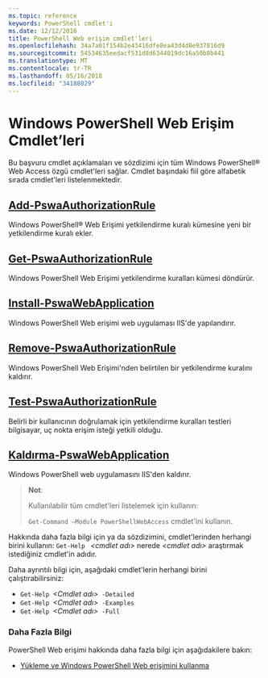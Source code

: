 ```yaml
---
ms.topic: reference
keywords: PowerShell cmdlet'i
ms.date: 12/12/2016
title: PowerShell Web erişim cmdlet'leri
ms.openlocfilehash: 34a7a01f154b2e43416dfe8ea43d4d8e937816d9
ms.sourcegitcommit: 54534635eedacf531d8d6344019dc16a50b8b441
ms.translationtype: MT
ms.contentlocale: tr-TR
ms.lasthandoff: 05/16/2018
ms.locfileid: "34188029"
---
```

# <a name="windows-powershell-web-access-cmdlets"></a>Windows PowerShell Web Erişim Cmdlet’leri

Bu başvuru cmdlet açıklamaları ve sözdizimi için tüm Windows PowerShell® Web Access özgü cmdlet'leri sağlar. Cmdlet başındaki fiil göre alfabetik sırada cmdlet'leri listelenmektedir.

## <a name="add-pswaauthorizationruleadd-pswaauthorizationrulemd"></a>[Add-PswaAuthorizationRule](add-pswaauthorizationrule.md)

Windows PowerShell® Web Erişimi yetkilendirme kuralı kümesine yeni bir yetkilendirme kuralı ekler.

## <a name="get-pswaauthorizationruleget-pswaauthorizationrulemd"></a>[Get-PswaAuthorizationRule](get-pswaauthorizationrule.md)

Windows PowerShell Web Erişimi yetkilendirme kuralları kümesi döndürür.

## <a name="install-pswawebapplicationinstall-pswawebapplicationmd"></a>[Install-PswaWebApplication](install-pswawebapplication.md)

Windows PowerShell Web erişimi web uygulaması IIS'de yapılandırır.

## <a name="remove-pswaauthorizationruleremove-pswaauthorizationrulemd"></a>[Remove-PswaAuthorizationRule](remove-pswaauthorizationrule.md)

Windows PowerShell Web Erişimi'nden belirtilen bir yetkilendirme kuralını kaldırır.

## <a name="test-pswaauthorizationruletest-pswaauthorizationrulemd"></a>[Test-PswaAuthorizationRule](test-pswaauthorizationrule.md)

Belirli bir kullanıcının doğrulamak için yetkilendirme kuralları testleri bilgisayar, uç nokta erişim isteği yetkili olduğu.

## <a name="uninstall-pswawebapplicationuninstall-pswawebapplicationmd"></a>[Kaldırma-PswaWebApplication](uninstall-pswawebapplication.md)

Windows PowerShell web uygulamasını IIS'den kaldırır.

>**Not**:
>
>Kullanılabilir tüm cmdlet'leri listelemek için kullanın:
>
> `Get-Command –Module PowerShellWebAccess` cmdlet'ini kullanın.

Hakkında daha fazla bilgi için ya da sözdizimini, cmdlet'lerinden herhangi birini kullanın: `Get-Help ` *&lt;cmdlet adı&gt;* nerede *&lt;cmdlet adı&gt;* araştırmak istediğiniz cmdlet'in adıdır.

Daha ayrıntılı bilgi için, aşağıdaki cmdlet'lerin herhangi birini çalıştırabilirsiniz:

- `Get-Help `*&lt;Cmdlet adı&gt;*` -Detailed`
- `Get-Help `*&lt;Cmdlet adı&gt;*` -Examples`
- `Get-Help `*&lt;Cmdlet adı&gt;*` -Full`

### <a name="more-information"></a>Daha Fazla Bilgi

PowerShell Web erişimi hakkında daha fazla bilgi için aşağıdakilere bakın:

- [Yükleme ve Windows PowerShell Web erişimini kullanma](../install-and-use-windows-powershell-web-access.md)
